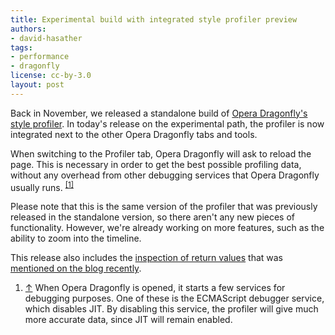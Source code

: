 ```yaml
---
title: Experimental build with integrated style profiler preview
authors:
- david-hasather
tags:
- performance
- dragonfly
license: cc-by-3.0
layout: post
---
```


<p>Back in November, we released a standalone build of <a href="http://my.opera.com/dragonfly/blog/style-profiler-preview">Opera Dragonfly&#39;s style profiler</a>. In today&#39;s release on the experimental path, the profiler is now integrated  next to the other Opera Dragonfly tabs and tools.</p>

<p>When switching to the Profiler tab, Opera Dragonfly will ask to reload the page. This is necessary in order to get the best possible profiling data, without any overhead from other debugging services that Opera Dragonfly usually runs. <sup><a href="#fn051601-1" id="fnr051601-1">[1]</a></sup></p>

<p>Please note that this is the same version of the profiler that was previously released in the standalone version, so there aren&#39;t any new pieces of functionality. However, we&#39;re already working on more features, such as the ability to zoom into the timeline.</p>

<p>This release also includes the <a href="http://www.youtube.com/watch?v=wLz2ZOoz784#t=78s">inspection of return values</a> that was <a href="http://my.opera.com/dragonfly/blog/2012/04/13/early-look-at-upcoming-features-pretty-print-function-return-values-upnp">mentioned on the blog recently</a>.</p>

<ol class="note">
<li id="fn051601-1"><p><a href="#fnr051601-1">↑</a> When Opera Dragonfly is opened, it starts a few services for debugging purposes. One of these is the ECMAScript debugger service, which disables JIT. By disabling this service, the profiler will give much more accurate data, since JIT will remain enabled.</p></li>
</ol>
